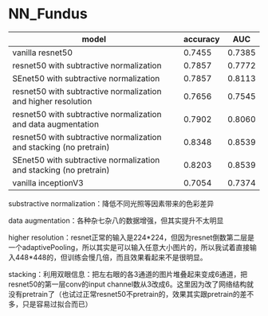 # NN_Fundus
| model                                                        | accuracy | AUC    |
| ------------------------------------------------------------ | -------- | ------ |
| vanilla resnet50                                             | 0.7455   | 0.7385 |
| resnet50 with subtractive normalization                     | 0.7857   | 0.7772 |
| SEnet50 with subtractive normalization                      | 0.7857   | 0.8113 |
| resnet50 with subtractive normalization and higher resolution | 0.7656   | 0.7545 |
| resnet50 with subtractive normalization and data augmentation | 0.7902   | 0.8060 |
| resnet50 with subtractive normalization and stacking (no pretrain) | 0.8348   | 0.8539 |
| SEnet50 with subtractive normalization and stacking (no pretrain) | 0.8203   | 0.8539 |
| vanilla inceptionV3                                          | 0.7054   | 0.7374 |



substractive normalization：降低不同光照等因素带来的色彩差异

data augmentation：各种杂七杂八的数据增强，但其实提升不太明显

higher resolution：resnet正常的输入是224\*224，但因为resnet倒数第二层是一个adaptivePooling，所以其实是可以输入任意大小图片的，所以我试着直接输入448\*448的，但训练会慢几倍，而且效果看起来不是很明显。

stacking：利用双眼信息：把左右眼的各3通道的图片堆叠起来变成6通道，把resnet50的第一层conv的input channel数从3改成6。这里因为改了网络结构就没有pretrain了（也试过正常resnet50不pretrain的，效果其实跟pretrain的差不多，只是容易过拟合而已）